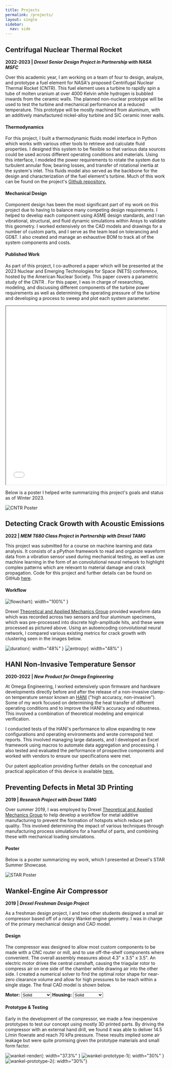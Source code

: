 ```yaml
---
title: Projects
permalink: /projects/
layout: single
sidebar:
  nav: side
---
```


## Centrifugal Nuclear Thermal Rocket
**2022-2023 | *Drexel Senior Design Project in Partnership with NASA MSFC***

Over this academic year, I am working on a team of four to design, analyze, and prototype a fuel element for NASA's proposed Centrifugal Nuclear Thermal Rocket (CNTR). This fuel element uses a turbine to rapidly spin a tube of molten uranium at over 4000 Kelvin while hydrogen is bubbled inwards from the ceramic walls. The planned non-nuclear prototype will be used to test the turbine and mechanical performance at a reduced temperature. This prototype will be mostly machined from aluminum, with an additively manufactured nickel-alloy turbine and SiC ceramic inner walls.

####  Thermodynamics
For this project, I built a thermodynamic fluids model interface in Python which works with various other tools to retrieve and calculate fluid properties. I designed this system to be flexible so that various data sources could be used across different operating conditions and materials. Using this interface, I modeled the power requirements to rotate the system due to turbulent annular flow, bearing losses, and transfer of rotational inertia at the system's inlet. This fluids model also served as the backbone for the design and characterization of the fuel element's turbine. Much of this work can be found on the project's [Github repository.](https://github.com/daa97/CFE)

#### Mechanical Design
Component design has been the most significant part of my work on this project due to having to balance many competing design requirements. I helped to develop each component using ASME design standards, and I ran vibrational, structural, and fluid dynamic simulations within Ansys to validate this geometry. I worked extensively on the CAD models and drawings for a number of custom parts, and I serve as the team lead on tolerancing and GD&T. I also created and manage an exhaustive BOM to track all of the system components and costs.

<script type="module" src="https://unpkg.com/@google/model-viewer/dist/model-viewer.min.js"></script>
<style> model-viewer#cfe {width: 100%; height: 400px;}</style>
<model-viewer id="cfe"  alt="CFE" src="/assets/cfe/cfe.glb" shadow-intensity="1" orientation="90deg 0deg 0deg" camera-controls touch-action="pan-y" min-camera-orbit="auto auto 5%" camera-orbit="0deg 90deg 50%"></model-viewer>
<script src="/cfe_model.js"></script>

#### Published Work
As part of this project, I co-authored a paper which will be presented at the 2023 Nuclear and Emerging Technologies for Space (NETS) conference, hosted by the American Nuclear Society. This paper covers a parametric study of the CNTR . For this paper, I was in charge of researching, modeling, and discussing different components of the turbine power requirements as well as determining the operating pressure of the turbine and developing a process to sweep and plot each system parameter.
<iframe src="/assets/cfe/nets-paper.pdf" width="100%" height="560"></iframe>
<b> </b>

Below is a poster I helped write summarizing this project's goals and status as of Winter 2023.

![CNTR Poster](/assets/cfe/cntr-poster.png)

## Detecting Crack Growth with Acoustic Emissions
**2022 | *MEM T680 Class Project in Partnership with Drexel TAMG***

This project was submitted for a course on machine learning and data analysis. It consists of a pPython framework to read and organize waveform data from a vibration sensor used during mechanical testing, as well as use machine learning in the form of an convolutional neural network to highlight complex patterns which are relevant to material damage and crack propagation. Code for this project and further details can be found on GitHub [here](https://github.com/daa97/AE-Crack-Growth).

#### Workflow
![flowchart](/assets/crack-growth/flowchart.svg){: width="100%" }

Drexel [Theoretical and Applied Mechanics Group](https://tamg.mem.drexel.edu/) provided waveform data which was recorded across two sensors and four aluminum specimens, which was pre-processed into discrete high-amplitude hits, and these were processed as pictured above. Using an autoencoding convolutional neural network, I compared various existing metrics for crack growth with clustering seen in the images below.

![duration](/assets/crack-growth/duration.png){: width="48%" }
![entropy](/assets/crack-growth/entropy.png){: width="48%" }


## HANI Non-Invasive Temperature Sensor
**2020-2022 | *New Product for Omega Engineering***

At Omega Engineering, I worked extensively upon firmware and hardware developments directly before and after the release of a non-invasive clamp-on temperature sensor known an [HANI](https://landing.omega.com/hani/) ("high accuracy, non-invasive"). Some of my work focused on determining the heat transfer of different operating conditions and to improve the HANI's accuracy and robustness. This involved a combination of theoretical modeling and empirical verification.

I conducted tests of the HANI's performance to allow expanding to new configurations and operating environments and wrote correspond test reports. This involved managing large datasets, and I developed an Excel framework using macros to automate data aggregation and processing.  I also tested and evaluated the performance of prospective components and worked with vendors to ensure our specifications were met. 

Our patent application providing further details on the conceptual and practical application of this device is available [here.](https://image-ppubs.uspto.gov/dirsearch-public/print/downloadPdf/20220260432)

## Preventing Defects in Metal 3D Printing
**2019 | *Research Project with Drexel TAMG***

Over summer 2019, I was employed by Drexel [Theoretical and Applied Mechanics Group](https://tamg.mem.drexel.edu/) to help develop a workflow for metal additive manufacturing to prevent the formation of hotspots which reduce part quality. This involved determining the impact of various techniques through manufacturing process simulations for a handful of parts, and combining these with mechanical loading simulations. 

#### Poster
Below is a poster summarizing  my work, which I presented at Drexel's STAR Summer Showcase.

![STAR Poster](/assets/star-poster.png)

## Wankel-Engine Air Compressor
**2019 | *Drexel Freshman Design Project***

As a freshman design project, I and two other students designed a small air compressor based off of a rotary Wankel engine geometry. I was in charge of the primary mechanical design and CAD model.

#### Design
The compressor was designed to allow most custom components to be made with a CNC router or mill, and to use off-the-shelf components where convenient. The overall assembly measures about 4.3" x 3.5" x 3.5". An electric motor drives the central camshaft, causing the triagular rotor to compress air on one side of the chamber while drawing air into the other side. I created a numerical solver to find the optimal rotor shape for near-zero clearance volume and allow for high pressures to be reach within a single stage. The final CAD model is shown below.

<div class="controls">
  <b>Motor:</b>
  <select id="mot">
    <option value=10>Solid</option>
    <option value=3>Transparent</option>
    <option value=0>Hide</option>
  </select>
  <b>Housing:</b>
  <select id="cas">
    <option value=10>Solid</option>
    <option value=3>Transparent</option>
    <option value=0>Hide</option>
  </select>
</div>
<style> model-viewer#wankel {width: 100%; height: 450px;}</style>
<model-viewer id="wankel" camera-controls touch-action="pan-y" interaction-prompt="none" src="/assets/wankel/wankel.glb" ar alt="A 3D model of a wankel-engine-style compressor" min-camera-orbit="auto auto 5%">
</model-viewer>
<script src="/wankel_model.js"></script>

#### Prototype & Testing
Early in the development of the compressor, we made a few inexpensive prototypes to test our concept using mostly 3D printed parts. By driving the compressor with an external hand drill, we found it was able to deliver 14.5 L/min flowrate and reach 70 kPa pressure. These results implied some air leakage but were quite promising given the prototype materials and small form factor.

![wankel-render](/assets/wankel/wankel.gif){: width="37.3%" }
![wankel-prototype-1](/assets/wankel/proto1.jpg){: width="30%" }
![wankel-prototype-2](/assets/wankel/proto2.jpg){: width="30%"}